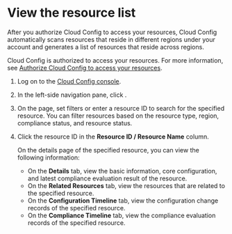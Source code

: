 # View the resource list

After you authorize Cloud Config to access your resources, Cloud Config automatically scans resources that reside in different regions under your account and generates a list of resources that reside across regions.

Cloud Config is authorized to access your resources. For more information, see [Authorize Cloud Config to access your resources]().

1.  Log on to the [Cloud Config console](https://config.console.aliyun.com).

2.  In the left-side navigation pane, click .

3.  On the page, set filters or enter a resource ID to search for the specified resource. You can filter resources based on the resource type, region, compliance status, and resource status.

4.  Click the resource ID in the **Resource ID / Resource Name** column.

    On the details page of the specified resource, you can view the following information:

    -   On the **Details** tab, view the basic information, core configuration, and latest compliance evaluation result of the resource.
    -   On the **Related Resources** tab, view the resources that are related to the specified resource.
    -   On the **Configuration Timeline** tab, view the configuration change records of the specified resource.
    -   On the **Compliance Timeline** tab, view the compliance evaluation records of the specified resource.

